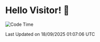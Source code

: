 # Hello Visitor! 👋

<!--START_SECTION:waka-->
![Code Time](http://img.shields.io/badge/Code%20Time-471%20hrs%2021%20mins-blue)


 Last Updated on 18/09/2025 01:07:06 UTC
<!--END_SECTION:waka-->

